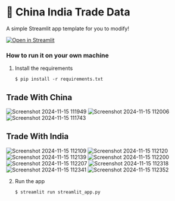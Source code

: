 # 🎈 China India Trade Data 



A simple Streamlit app template for you to modify!

[![Open in Streamlit](https://static.streamlit.io/badges/streamlit_badge_black_white.svg)](https://blank-app-template.streamlit.app/)

### How to run it on your own machine

1. Install the requirements

   ```
   $ pip install -r requirements.txt
   ```

## Trade With China 
![Screenshot 2024-11-15 111949](https://github.com/user-attachments/assets/37d9ac24-976f-4bca-b815-5c9ce3d16352)
![Screenshot 2024-11-15 112006](https://github.com/user-attachments/assets/b6c3aea3-df33-4697-a171-da485589e087)
![Screenshot 2024-11-15 111743](https://github.com/user-attachments/assets/92b3a340-57db-47a6-89ed-34f0f023e7e8)
## Trade With India 
![Screenshot 2024-11-15 112109](https://github.com/user-attachments/assets/93340dfc-6e3b-47ea-8a62-5d8e504c21e6)
![Screenshot 2024-11-15 112120](https://github.com/user-attachments/assets/08605c9c-7ce1-47d6-8366-09d27fa2b335)
![Screenshot 2024-11-15 112139](https://github.com/user-attachments/assets/5fd94ce9-2659-4072-a00c-147fedcdc134)
![Screenshot 2024-11-15 112200](https://github.com/user-attachments/assets/e7cd09f5-a4c7-4c00-9279-512efafe50fc)
![Screenshot 2024-11-15 112207](https://github.com/user-attachments/assets/7125479d-f186-4674-ab70-ffe90019faf0)
![Screenshot 2024-11-15 112318](https://github.com/user-attachments/assets/acf08011-d961-4a3e-8562-5795bc165be1)
![Screenshot 2024-11-15 112341](https://github.com/user-attachments/assets/46adcb5d-28ef-4d4f-9c1a-a9fc2d2f2bd7)
![Screenshot 2024-11-15 112352](https://github.com/user-attachments/assets/dda23514-ab6f-47bf-8f38-93ccbee7277c)


2. Run the app

   ```
   $ streamlit run streamlit_app.py
   ```

